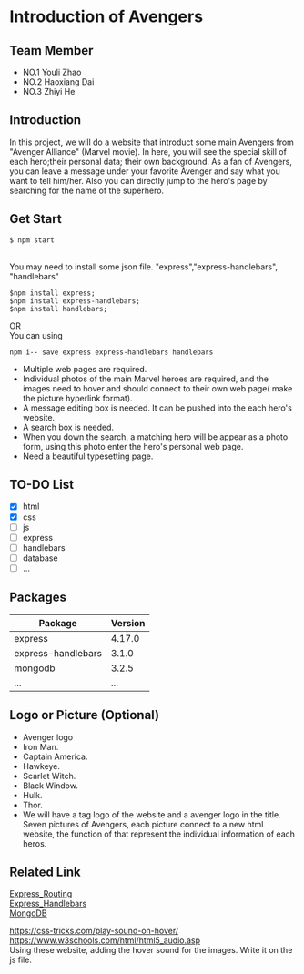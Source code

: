 # Introduction of Avengers
## Team Member
* NO.1 Youli Zhao
* NO.2 Haoxiang Dai
* NO.3 Zhiyi He

## Introduction
In this project, we will do a website that introduct some main Avengers from "Avenger Alliance" (Marvel movie). In here, you will see the special skill of each hero;their personal data; their own background. As a fan of Avengers, you can leave a message under your favorite Avenger and say what you want to tell him/her. Also you can directly jump to the hero's page by searching for the name of the superhero.

## Get Start
```
$ npm start
```
<br>You may need to install some json file. "express","express-handlebars", "handlebars"
```
$npm install express;
$npm install express-handlebars;
$npm install handlebars;
```
OR<br>
You can using
```
npm i-- save express express-handlebars handlebars
```

* Multiple web pages are required.
* Individual photos of the main Marvel heroes are required, and the images need to hover and should connect to their own web page( make the picture hyperlink format).
* A message editing box is needed. It can be pushed into the each hero's website.
* A search box is needed.
* When you down the search, a matching hero will be appear as a photo form, using this photo enter the hero's personal web page.
* Need a beautiful typesetting page.


## TO-DO List
- [X] html
- [X] css
- [ ] js
- [ ] express
- [ ] handlebars
- [ ] database
- [ ] ...

## Packages
|Package|Version|
|------|-----|
|express|4.17.0|
|express-handlebars|3.1.0|
|mongodb|3.2.5|
|...|...|
## Logo or Picture (Optional)
* Avenger logo
* Iron Man.
* Captain America.
* Hawkeye.
* Scarlet Witch.
* Black Window.
* Hulk.
* Thor.
* We will have a tag logo of the website and a avenger logo in the title. Seven pictures of Avengers, each picture connect to a new html website, the function of that represent the individual information of each heros.


## Related Link
<a href="https://expressjs.com/en/guide/routing.html">Express_Routing</a><br>
<a href="https://github.com/ericf/express-handlebars">Express_Handlebars</a><br>
<a href="https://docs.mongodb.com/manual/">MongoDB</a>

https://css-tricks.com/play-sound-on-hover/ <br> https://www.w3schools.com/html/html5_audio.asp <br>
Using these website, adding the hover sound for the images. Write it on the js file.
